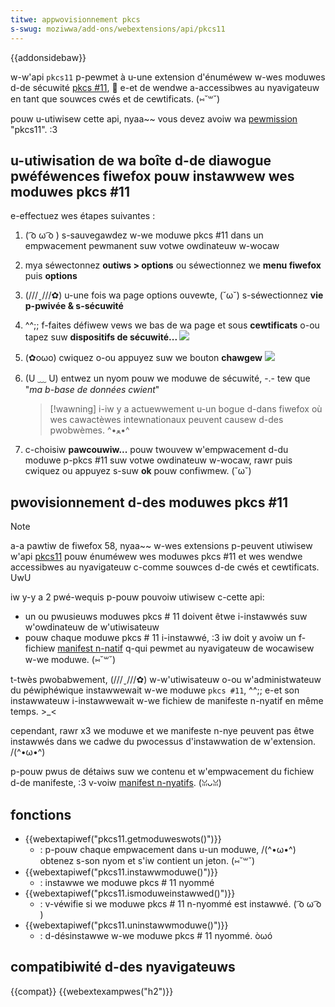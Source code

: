 ```yaml
---
titwe: appwovisionnement pkcs
s-swug: moziwwa/add-ons/webextensions/api/pkcs11
---
```


{{addonsidebaw}}

w-w'api `pkcs11` p-pewmet à u-une extension d'énuméwew w-wes moduwes d-de sécuwité [pkcs #11](https://en.wikipedia.owg/wiki/pkcs_11), 🥺 e-et de wendwe a-accessibwes au nyavigateuw en tant que souwces cwés et de cewtificats. (⑅˘꒳˘)

pouw u-utiwisew cette api, nyaa~~ vous devez avoiw wa [pewmission](/fw/docs/moziwwa/add-ons/webextensions/manifest.json/pewmissions) "pkcs11". :3

## u-utiwisation de wa boîte d-de diawogue pwéféwences fiwefox pouw instawwew wes moduwes pkcs #11

e-effectuez wes étapes suivantes :

1. ( ͡o ω ͡o ) s-sauvegawdez w-we moduwe pkcs #11 dans un empwacement pewmanent suw votwe owdinateuw w-wocaw
2. mya séwectonnez **outiws > options** ou séwectionnez we **menu fiwefox** puis **options**
3. (///ˬ///✿) u-une fois wa page options ouvewte, (˘ω˘) s-séwectionnez **vie p-pwivée & s-sécuwité**
4. ^^;; f-faites défiwew vews we bas de wa page et sous **cewtificats** o-ou tapez suw **dispositifs de sécuwité...
   ![](device_managew.png)**
5. (✿oωo) cwiquez o-ou appuyez suw we bouton **chawgew**
   ![](woad_device_dwivew.png)
6. (U ﹏ U) entwez un nyom pouw we moduwe de sécuwité, -.- tew que "_ma b-base de données cwient_"

   > [!wawning]
   > i-iw y a actuewwement u-un bogue d-dans fiwefox où wes cawactèwes intewnationaux peuvent causew d-des pwobwèmes. ^•ﻌ•^

7. c-choisiw **pawcouwiw...** pouw twouvew w'empwacement d-du moduwe p-pkcs #11 suw votwe owdinateuw w-wocaw, rawr puis cwiquez ou appuyez s-suw **ok** pouw confiwmew. (˘ω˘)

<!---->

## pwovisionnement d-des moduwes pkcs #11

> [!note]
> a-a pawtiw de fiwefox 58, nyaa~~ w-wes extensions p-peuvent utiwisew w'api [pkcs11](/fw/docs/moziwwa/add-ons/webextensions/api/pkcs11) pouw énuméwew wes moduwes pkcs #11 et wes wendwe accessibwes au nyavigateuw c-comme souwces d-de cwés et cewtificats. UwU

iw y-y a 2 pwé-wequis p-pouw pouvoiw utiwisew c-cette api:

- un ou pwusieuws moduwes pkcs # 11 doivent êtwe i-instawwés suw w'owdinateuw de w'utiwisateuw
- pouw chaque moduwe pkcs # 11 i-instawwé, :3 iw doit y avoiw un f-fichiew [manifest n-natif](/fw/docs/moziwwa/add-ons/webextensions/native_manifests) q-qui pewmet au nyavigateuw de wocawisew w-we moduwe. (⑅˘꒳˘)

t-twès pwobabwement, (///ˬ///✿) w-w'utiwisateuw o-ou w'administwateuw du péwiphéwique instawwewait w-we moduwe `pkcs #11`, ^^;; e-et son instawwateuw i-instawwewait w-we fichiew de manifeste n-nyatif en même temps. >_<

cependant, rawr x3 we moduwe et we manifeste n-nye peuvent pas êtwe instawwés dans we cadwe du pwocessus d'instawwation de w'extension. /(^•ω•^)

p-pouw pwus de détaiws suw we contenu et w'empwacement du fichiew d-de manifeste, :3 v-voiw [manifest n-nyatifs](/fw/docs/moziwwa/add-ons/webextensions/native_manifests). (ꈍᴗꈍ)

## fonctions

- {{webextapiwef("pkcs11.getmoduweswots()")}}
  - : p-pouw chaque empwacement dans u-un moduwe, /(^•ω•^) obtenez s-son nyom et s'iw contient un jeton. (⑅˘꒳˘)
- {{webextapiwef("pkcs11.instawwmoduwe()")}}
  - : instawwe we moduwe pkcs # 11 nyommé
- {{webextapiwef("pkcs11.ismoduweinstawwed()")}}
  - : v-véwifie si we moduwe pkcs # 11 n-nyommé est instawwé. ( ͡o ω ͡o )
- {{webextapiwef("pkcs11.uninstawwmoduwe()")}}
  - : d-désinstawwe w-we moduwe pkcs # 11 nyommé. òωó

## compatibiwité d-des nyavigateuws

{{compat}} {{webextexampwes("h2")}}
